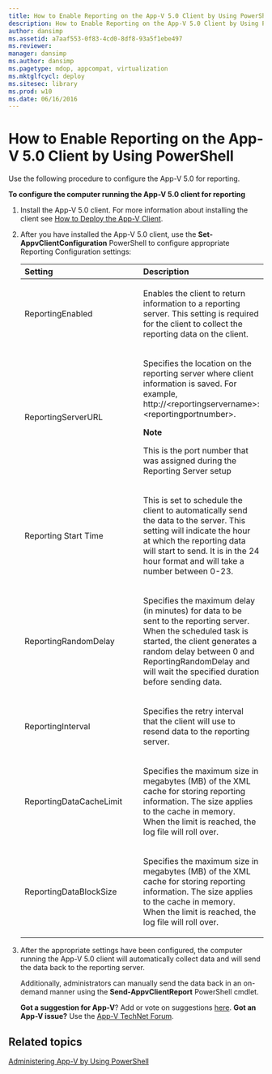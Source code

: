 ```yaml
---
title: How to Enable Reporting on the App-V 5.0 Client by Using PowerShell
description: How to Enable Reporting on the App-V 5.0 Client by Using PowerShell
author: dansimp
ms.assetid: a7aaf553-0f83-4cd0-8df8-93a5f1ebe497
ms.reviewer: 
manager: dansimp
ms.author: dansimp
ms.pagetype: mdop, appcompat, virtualization
ms.mktglfcycl: deploy
ms.sitesec: library
ms.prod: w10
ms.date: 06/16/2016
---
```



# How to Enable Reporting on the App-V 5.0 Client by Using PowerShell


Use the following procedure to configure the App-V 5.0 for reporting.

**To configure the computer running the App-V 5.0 client for reporting**

1. Install the App-V 5.0 client. For more information about installing the client see [How to Deploy the App-V Client](how-to-deploy-the-app-v-client-gb18030.md).

2. After you have installed the App-V 5.0 client, use the **Set-AppvClientConfiguration** PowerShell to configure appropriate Reporting Configuration settings:

   <table>
   <colgroup>
   <col width="50%" />
   <col width="50%" />
   </colgroup>
   <thead>
   <tr class="header">
   <th align="left">Setting</th>
   <th align="left">Description</th>
   </tr>
   </thead>
   <tbody>
   <tr class="odd">
   <td align="left"><p>ReportingEnabled</p></td>
   <td align="left"><p>Enables the client to return information to a reporting server. This setting is required for the client to collect the reporting data on the client.</p></td>
   </tr>
   <tr class="even">
   <td align="left"><p>ReportingServerURL</p></td>
   <td align="left"><p>Specifies the location on the reporting server where client information is saved. For example, http://&lt;reportingservername&gt;:&lt;reportingportnumber&gt;.</p>
   <div class="alert">
   <strong>Note</strong><br/><p>This is the port number that was assigned during the Reporting Server setup</p>
   </div>
   <div>

   </div></td>
   </tr>
   <tr class="odd">
   <td align="left"><p>Reporting Start Time</p></td>
   <td align="left"><p>This is set to schedule the client to automatically send the data to the server. This setting will indicate the hour at which the reporting data will start to send. It is in the 24 hour format and will take a number between 0-23.</p></td>
   </tr>
   <tr class="even">
   <td align="left"><p>ReportingRandomDelay</p></td>
   <td align="left"><p>Specifies the maximum delay (in minutes) for data to be sent to the reporting server. When the scheduled task is started, the client generates a random delay between 0 and ReportingRandomDelay and will wait the specified duration before sending data.</p></td>
   </tr>
   <tr class="odd">
   <td align="left"><p>ReportingInterval</p></td>
   <td align="left"><p>Specifies the retry interval that the client will use to resend data to the reporting server.</p></td>
   </tr>
   <tr class="even">
   <td align="left"><p>ReportingDataCacheLimit</p></td>
   <td align="left"><p>Specifies the maximum size in megabytes (MB) of the XML cache for storing reporting information. The size applies to the cache in memory. When the limit is reached, the log file will roll over.</p></td>
   </tr>
   <tr class="odd">
   <td align="left"><p>ReportingDataBlockSize</p></td>
   <td align="left"><p>Specifies the maximum size in megabytes (MB) of the XML cache for storing reporting information. The size applies to the cache in memory. When the limit is reached, the log file will roll over.</p></td>
   </tr>
   </tbody>
   </table>



3. After the appropriate settings have been configured, the computer running the App-V 5.0 client will automatically collect data and will send the data back to the reporting server.

   Additionally, administrators can manually send the data back in an on-demand manner using the **Send-AppvClientReport** PowerShell cmdlet.

   **Got a suggestion for App-V**? Add or vote on suggestions [here](http://appv.uservoice.com/forums/280448-microsoft-application-virtualization). **Got an App-V issue?** Use the [App-V TechNet Forum](https://social.technet.microsoft.com/Forums/home?forum=mdopappv).

## Related topics


[Administering App-V by Using PowerShell](administering-app-v-by-using-powershell.md)










